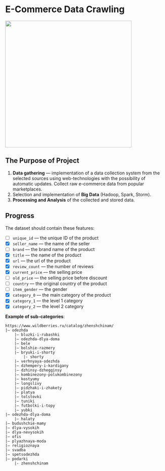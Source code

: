 # E-Commerce Data Crawling
<img src="https://itmo.ru/file/pages/213/logo_na_plashke_russkiy_belyy.png" width="400px">

## The Purpose of Project
1. **Data gathering** –– implementation of a data collection system from the selected sources using web-technologies with the possibility of automatic updates.
    Collect raw e-commerce data from popular marketplaces.
2. Selection and implementation of **Big Data** (Hadoop, Spark, Storm).
3. **Processing and Analysis** of the collected and stored data.

## Progress
The dataset should contain these features:
- [ ] `unique_id` –– the unique ID of the product
- [X] `seller_name` –– the name of the seller
- [ ] `brand` –– the brand name of the product
- [X] `title` –– the name of the product
- [X] `url` –– the url of the product
- [X] `review_count` –– the number of reviews
- [X] `current_price` –– the selling price
- [ ] `old_price` –– the selling price before discount
- [ ] `country` –– the original country of the product
- [ ] `item_gender` –– the gender
- [X] `category_0` –– the main category of the product
- [X] `category_1` –– the level 1 category
- [X] `category_2` –– the level 2 category

**Example of sub-categories**:
```
https://www.wildberries.ru/catalog/zhenshchinam/
|– odezhda
    |– bluzki-i-rubashki
    |– odezhda-dlya-doma
    |– bele
    |– bolshie-razmery
    |– bryuki-i-shorty
        |- shorty
    |– verhnyaya-odezhda
    |– dzhempery-i-kardigany
    |– dzhinsy-dzhegginsy
    |– kombinezony-polukombinezony
    |– kostyumy
    |– longslivy
    |– pidzhaki-i-zhakety
    |– platya
    |– tolstovki
    |– tuniki
    |– futbolki-i-topy
    |– yubki
|– odezhda-dlya-doma
    |– halaty
|– budushchie-mamy
|– dlya-vysokih
|– dlya-nevysokih
|– ofis
|– plyazhnaya-moda
|– religioznaya
|– svadba
|– spetsodezhda
|– podarki
    |- zhenshchinam
```
